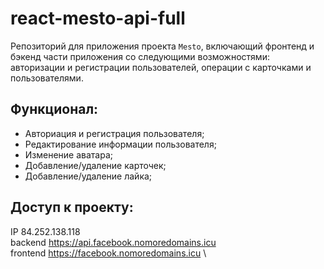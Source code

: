 # react-mesto-api-full
Репозиторий для приложения проекта `Mesto`, включающий фронтенд и бэкенд части приложения со следующими возможностями: авторизации и регистрации пользователей, операции с карточками и пользователями.

## Функционал:
- Авториация и регистрация пользователя;
- Редактирование информации пользователя;
- Изменение аватара;
- Добавление/удаление карточек;
- Добавление/удаление лайка;

## Доступ к проекту:

  IP 84.252.138.118 \
  backend https://api.facebook.nomoredomains.icu \
  frontend https://facebook.nomoredomains.icu \

